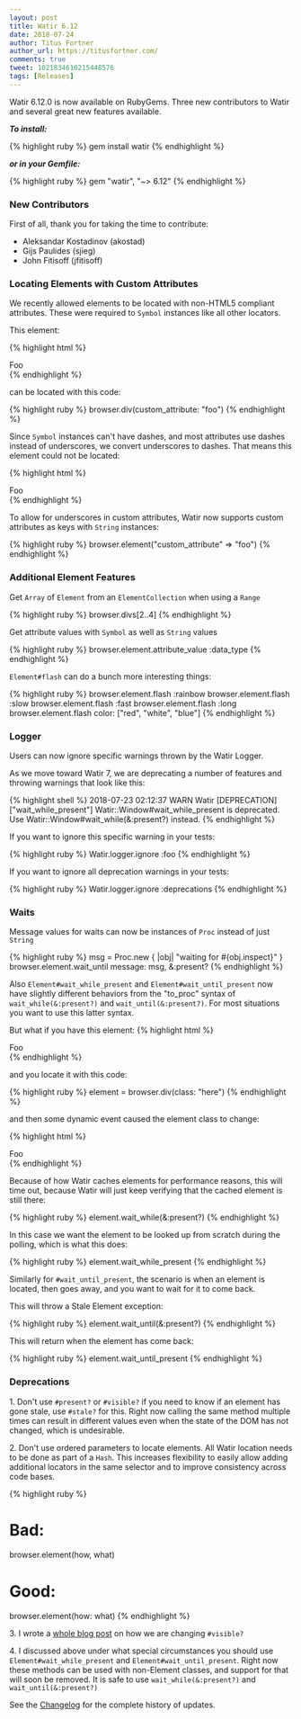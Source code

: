 ```yaml
---
layout: post
title: Watir 6.12
date: 2018-07-24
author: Titus Fortner
author_url: https://titusfortner.com/
comments: true
tweet: 1021834610215448576
tags: [Releases]
---
```


Watir 6.12.0 is now available on RubyGems. Three new contributors to Watir and several great new features available.
<!--more-->

***To install:***

{% highlight ruby %}
gem install watir
{% endhighlight %}

***or in your Gemfile:*** 

{% highlight ruby %}
gem "watir", "~> 6.12"
{% endhighlight %}
<p></p>

### New Contributors

First of all, thank you for taking the time to contribute:
* Aleksandar Kostadinov (akostad)
* Gijs Paulides (sjieg)
* John Fitisoff (jfitisoff)
<p></p>

### Locating Elements with Custom Attributes

We recently allowed elements to be located with non-HTML5 compliant attributes.
These were required to `Symbol` instances like all other locators.

This element:

{% highlight html %}
<div custom-attribute="foo">Foo</div>
{% endhighlight %}

can be located with this code:

{% highlight ruby %}
browser.div(custom_attribute: "foo")
{% endhighlight %}

Since `Symbol` instances can't have dashes, and most attributes use dashes instead 
of underscores, we convert underscores to dashes. That means this element could
not be located:

{% highlight html %}
<div custom_attribute="foo">Foo</div>
{% endhighlight %}

To allow for underscores in custom attributes, Watir now supports 
custom attributes as keys with `String` instances:

{% highlight ruby %}
browser.element("custom_attribute" => "foo")
{% endhighlight %}

<p></p>

### Additional Element Features

Get `Array` of `Element` from an `ElementCollection` when using a `Range`

{% highlight ruby %}
browser.divs[2..4] 
{% endhighlight %}

Get attribute values with `Symbol` as well as `String` values

{% highlight ruby %}
browser.element.attribute_value :data_type
{% endhighlight %}

`Element#flash` can do a bunch more interesting things:

{% highlight ruby %}
browser.element.flash :rainbow
browser.element.flash :slow
browser.element.flash :fast
browser.element.flash :long
browser.element.flash color: ["red", "white", "blue"]
{% endhighlight %}

<p></p>

### Logger

Users can now ignore specific warnings thrown by the Watir Logger.

As we move toward Watir 7, we are deprecating a number of features
and throwing warnings that look like this:

{% highlight shell %}
2018-07-23 02:12:37 WARN Watir [DEPRECATION] ["wait_while_present"] Watir::Window#wait_while_present is deprecated. Use Watir::Window#wait_while(&:present?) instead.
{% endhighlight %}

If you want to ignore this specific warning in your tests:

{% highlight ruby %}
Watir.logger.ignore :foo
{% endhighlight %}

If you want to ignore all deprecation warnings in your tests:

{% highlight ruby %}
Watir.logger.ignore :deprecations
{% endhighlight %}

<p></p>

### Waits

Message values for waits can now be instances of `Proc` instead of just `String`

{% highlight ruby %}
msg = Proc.new { |obj| "waiting for #{obj.inspect}" }
browser.element.wait_until message: msg, &:present?
{% endhighlight %}

Also `Element#wait_while_present` and `Element#wait_until_present` now have
slightly different behaviors from the "to_proc" syntax of `wait_while(&:present?)` and `wait_until(&:present?)`.
For most situations you want to use this latter syntax. 

But what if you have this element:
{% highlight html %}
<div class="here">Foo</div>
{% endhighlight %}

and you locate it with this code:

{% highlight ruby %}
element = browser.div(class: "here")
{% endhighlight %}

and then some dynamic event caused the element class to change:

{% highlight html %}
<div class="not-here">Foo</div>
{% endhighlight %}

Because of how Watir caches elements for performance reasons, this will time out,
because Watir will just keep verifying that the cached element is still there:

{% highlight ruby %}
element.wait_while(&:present?)
{% endhighlight %}

In this case we want the element to be looked up from scratch during the polling, 
which is what this does:

{% highlight ruby %}
element.wait_while_present
{% endhighlight %}

Similarly for `#wait_until_present`, the scenario is when an element is located, then goes away,
and you want to wait for it to come back.

This will throw a Stale Element exception:

{% highlight ruby %}
element.wait_until(&:present?)
{% endhighlight %}

This will return when the element has come back:

{% highlight ruby %}
element.wait_until_present
{% endhighlight %}

<p></p>

### Deprecations

1\.  Don't use `#present?` or `#visible?` if you need to know if an element has gone stale, use
`#stale?` for this. Right now calling the same method multiple times can result in different
values even when the state of the DOM has not changed, which is undesirable.

2\.  Don't use ordered parameters to locate elements.
All Watir location needs to be done as part of a `Hash`. This increases flexibility
to easily allow adding additional locators in the same selector and to improve
consistency across code bases.


{% highlight ruby %}
# Bad:
browser.element(how, what)

# Good:
browser.element(how: what)
{% endhighlight %}

3\.  I wrote a [whole blog post](http://watir.com/element-existentialism/) on how we are changing `#visible?`

4\.  I discussed above under what special circumstances you should use
 `Element#wait_while_present` and `Element#wait_until_present`. Right now these methods
 can be used with non-Element classes, and support for that will soon be removed. It is safe to use
 `wait_while(&:present?)` and `wait_until(&:present?)`
 

See the [Changelog](https://github.com/watir/watir/blob/master/CHANGES.md) 
for the complete history of updates.